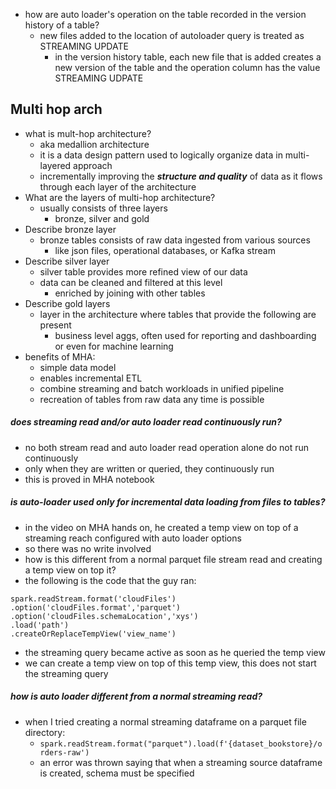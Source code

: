 - how are auto loader's operation on the table recorded in the version history of a table?
	- new files added to the location of autoloader query is treated as STREAMING UPDATE
		- in the version history table, each new file that is added creates a new version of the table and the operation column has the value STREAMING UDPATE

## Multi hop arch
- what is mult-hop architecture?
	- aka medallion architecture
	- it is a data design pattern used to logically organize data in multi-layered approach
	- incrementally improving the ***structure and quality*** of data as it flows through each layer of the architecture
- What are the layers of multi-hop architecture?
	- usually consists of three layers
		- bronze, silver and gold
- Describe bronze layer
	- bronze tables consists of raw data ingested from various sources
		- like json files, operational databases, or Kafka stream
- Describe silver layer
	- silver table provides more refined view of our data
	- data can be cleaned and filtered at this level
		- enriched by joining with other tables
- Describe gold layers
	- layer in the architecture where tables that provide the following are present
		- business level aggs, often used for reporting and dashboarding or even for machine learning
- benefits of MHA:
	- simple data model
	- enables incremental ETL
	- combine streaming and batch workloads in unified pipeline
	- recreation of tables from raw data any time is possible



##### does streaming read and/or auto loader read continuously run?
- no both stream read and auto loader read operation alone do not run continuously
- only when they are written or queried, they continuously run
- this is proved in MHA notebook
##### is auto-loader used only for incremental data loading from files to tables?
- in the video on MHA hands on, he created a temp view on top of a streaming reach configured with auto loader options
- so there was no write involved
- how is this different from a normal parquet file stream read and creating a temp view on top it?
- the following is the code that the guy ran:
```
spark.readStream.format('cloudFiles')
.option('cloudFiles.format','parquet')
.option('cloudFiles.schemaLocation','xys')
.load('path')
.createOrReplaceTempView('view_name')
```
- the streaming query became active as soon as he queried the temp view
- we can create a temp view on top of this temp view, this does not start the streaming query
##### how is auto loader different from a normal streaming read?
- when I tried creating a normal streaming dataframe on a parquet file directory:
	- `spark.readStream.format("parquet").load(f'{dataset_bookstore}/orders-raw')`
	- an error was thrown saying that when a streaming source dataframe is created, schema must be specified






